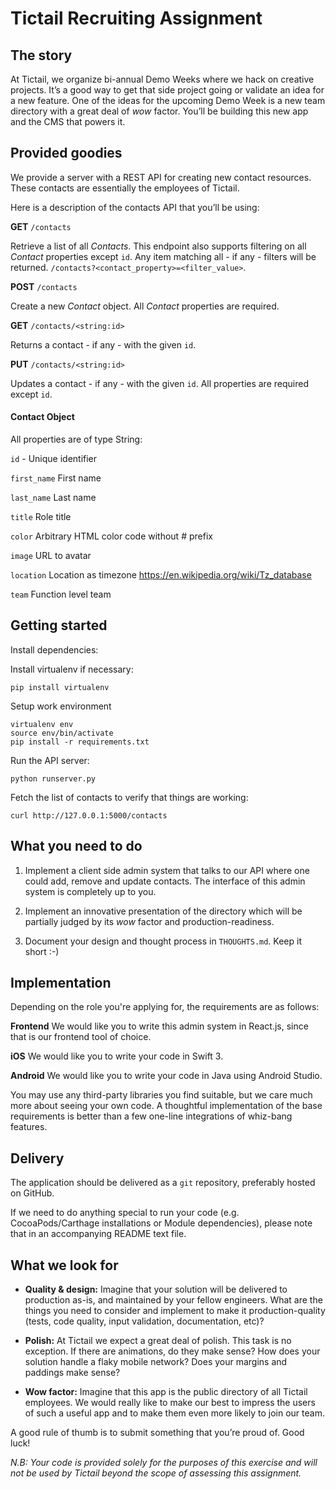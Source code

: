 # Tictail Recruiting Assignment

## The story
At Tictail, we organize bi-annual Demo Weeks where we hack on creative
projects. It’s a good way to get that side project going or validate
an idea for a new feature. One of the ideas for the upcoming Demo Week
is a new team directory with a great deal of *wow* factor. You’ll be
building this new app and the CMS that powers it.

## Provided goodies
We provide a server with a REST API for creating new contact
resources. These contacts are essentially the employees of Tictail.

Here is a description of the contacts API that you’ll be using:

**GET** `/contacts`

Retrieve a list of all *Contacts*. This endpoint also supports
filtering on all *Contact* properties except `id`. Any item matching
all - if any - filters will be returned.
`/contacts?<contact_property>=<filter_value>`.

**POST** `/contacts`

Create a new *Contact* object. All *Contact* properties are required.

**GET** `/contacts/<string:id>`

Returns a contact - if any - with the given `id`.

**PUT** `/contacts/<string:id>`

Updates a contact - if any - with the given `id`. All properties are
required except `id`.

#### Contact Object
All properties are of type String:

`id` - Unique identifier

`first_name` First name

`last_name` Last name

`title` Role title

`color` Arbitrary HTML color code without # prefix

`image` URL to avatar

`location` Location as timezone https://en.wikipedia.org/wiki/Tz_database

`team` Function level team


## Getting started
Install dependencies:

Install virtualenv if necessary:
```
pip install virtualenv
```

Setup work environment
```
virtualenv env
source env/bin/activate
pip install -r requirements.txt
```

Run the API server:

```
python runserver.py
```

Fetch the list of contacts to verify that things are working:

```
curl http://127.0.0.1:5000/contacts
```

## What you need to do
1. Implement a client side admin system that talks to our
API where one could add, remove and update contacts.  The interface of
this admin system is completely up to you.

2. Implement an innovative presentation of the directory which
will be partially judged by its *wow* factor and production-readiness.

3. Document your design and thought process in `THOUGHTS.md`. Keep it short :-)

## Implementation

Depending on the role you're applying for, the requirements are as follows:

**Frontend**
We would like you to write this admin system in React.js, since that is our
frontend tool of choice.

**iOS**
We would like you to write your code in Swift 3. 

**Android**
We would like you to write your code in Java using Android Studio.

You may use any third-party libraries you find suitable, but we care much more
about seeing your own code. A thoughtful implementation of the base
requirements is better than a few one-line integrations of whiz-bang features.

## Delivery

The application should be delivered as a `git` repository, preferably hosted on
GitHub.

If we need to do anything special to run your code (e.g. CocoaPods/Carthage
installations or Module dependencies), please note that in an accompanying
README text file.

## What we look for
- **Quality & design:**
Imagine that your solution will be delivered to production as-is, and
maintained by your fellow engineers. What are the things you need to
consider and implement to make it production-quality (tests, code
quality, input validation, documentation, etc)?

- **Polish:**
At Tictail we expect a great deal of polish. This task is no
exception. If there are animations, do they make sense? How does your
solution handle a flaky mobile network? Does your margins and paddings make
sense?

- **Wow factor:**
Imagine that this app is the public directory of all Tictail employees. We
would really like to make our best to impress the users of such a useful
app and to make them even more likely to join our team.

A good rule of thumb is to submit something that you’re proud of. Good luck!

*N.B: Your code is provided solely for the purposes of this exercise
and will not be used by Tictail beyond the scope of assessing this assignment.*

